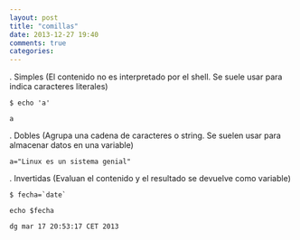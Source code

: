 ```yaml
---
layout: post
title: "comillas"
date: 2013-12-27 19:40
comments: true
categories: 
---
```

. Simples (El contenido no es interpretado por el shell. Se suele usar para indica caracteres literales)

	$ echo 'a'

	a

. Dobles (Agrupa una cadena de caracteres o string. Se suelen usar para almacenar datos en una variable)

	a="Linux es un sistema genial"

. Invertidas (Evaluan el contenido y el resultado se devuelve como variable)

	$ fecha=`date`

	echo $fecha

	dg mar 17 20:53:17 CET 2013

